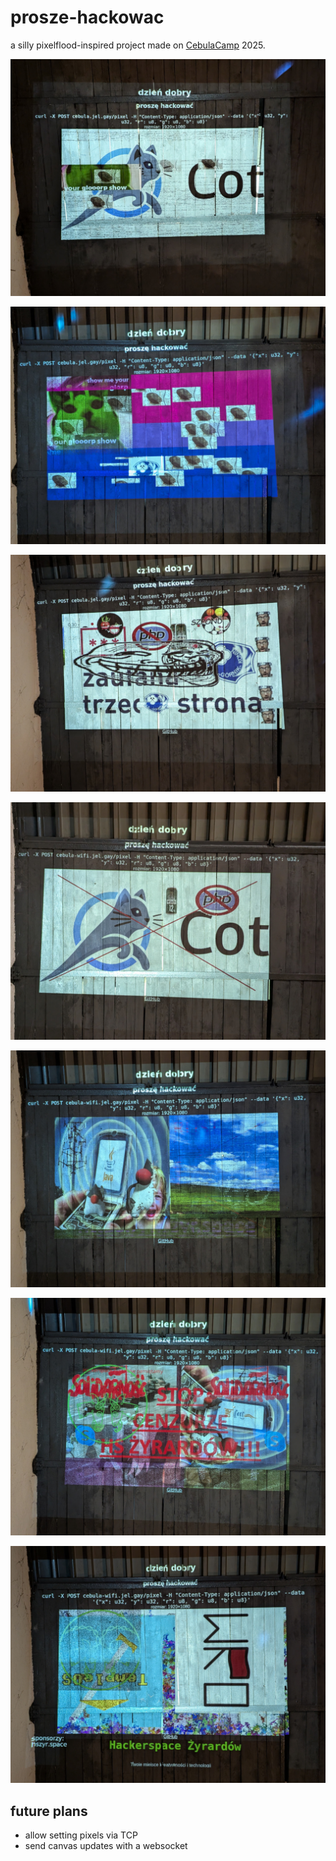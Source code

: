 # prosze-hackowac

a silly pixelflood-inspired project made on
[CebulaCamp](https://cebula.camp/) 2025.

![](assets/PXL_20250829_195436631.jpg)

![](assets/PXL_20250829_210819137.jpg)

![](assets/PXL_20250829_215856852.jpg)

![](assets/PXL_20250830_124618947.jpg)

![](assets/PXL_20250830_160415092.jpg)

![](assets/PXL_20250830_164009569.jpg)

![](assets/PXL_20250830_180058138.jpg)

## future plans

- allow setting pixels via TCP
- send canvas updates with a websocket
